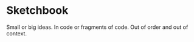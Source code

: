 Sketchbook
==========

Small or big ideas.
In code or fragments of code.
Out of order and out of context.
